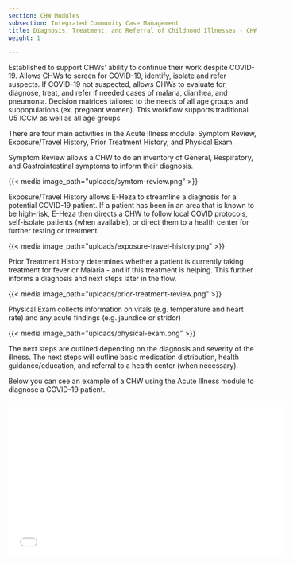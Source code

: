 ```yaml
---
section: CHW Modules
subsection: Integrated Community Case Management
title: Diagnosis, Treatment, and Referral of Childhood Illnesses - CHW Workflow
weight: 1

---
```

Established to support CHWs' ability to continue their work despite COVID-19. Allows CHWs to screen for COVID-19, identify, isolate and refer suspects. If COVID-19 not suspected, allows CHWs to evaluate for, diagnose, treat, and refer if needed cases of malaria, diarrhea, and pneumonia. Decision matrices tailored to the needs of all age groups and subpopulations (ex. pregnant women). This workflow supports traditional U5 ICCM as well as all age groups

There are four main activities in the Acute Illness module: Symptom Review, Exposure/Travel History, Prior Treatment History, and Physical Exam.

Symptom Review allows a CHW to do an inventory of General, Respiratory, and Gastrointestinal symptoms to inform their diagnosis.

{{< media image_path="uploads/symtom-review.png" >}}

Exposure/Travel History allows E-Heza to streamline a diagnosis for a potential COVID-19 patient. If a patient has been in an area that is known to be high-risk, E-Heza then directs a CHW to follow local COVID protocols, self-isolate patients (when available), or direct them to a health center for further testing or treatment.

{{< media image_path="uploads/exposure-travel-history.png" >}}

Prior Treatment History determines whether a patient is currently taking treatment for fever or Malaria - and if this treatment is helping. This further informs a diagnosis and next steps later in the flow.

{{< media image_path="uploads/prior-treatment-review.png" >}}

Physical Exam collects information on vitals (e.g. temperature and heart rate) and any acute findings (e.g. jaundice or stridor)

{{< media image_path="uploads/physical-exam.png" >}}

The next steps are outlined depending on the diagnosis and severity of the illness. The next steps will outline basic medication distribution, health guidance/education, and referral to a health center (when necessary).

Below you can see an example of a CHW using the Acute Illness module to diagnose a COVID-19 patient.

<iframe width="560" height="315" src="[https://www.youtube.com/embed/r0A_SydPX50](https://www.youtube.com/embed/r0A_SydPX50 "https://www.youtube.com/embed/r0A_SydPX50")" title="YouTube video player" frameborder="0" allow="accelerometer; autoplay; clipboard-write; encrypted-media; gyroscope; picture-in-picture" allowfullscreen></iframe> 